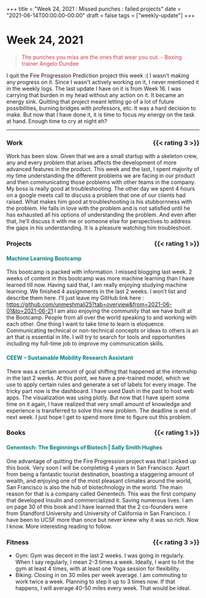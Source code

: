 +++
title = "Week 24, 2021 : Missed punches : failed projects"
date = "2021-06-14T00:00:00-00:00"
draft = false
tags = ["weekly-update"]
+++

# Week 24, 2021

> <span style="color: #d73a49">The punches you miss are the ones that wear you out. - Boxing trainer Angelo Dundee</span>

I quit the Fire Progression Prediction project this week :( I wasn’t making
any progress on it. Since I wasn't actively working on it, I never mentioned it in the weekly logs. The last update I have on it is from
Week 16. I was carrying that burden in my head without any action on it. It
became an energy sink. Quitting that project meant letting go of a lot of
future possibilities, burning bridges with professors, etc. It was a hard
decision to make. But now that I have done it, it is time to focus my energy
on the task at hand. Enough time to cry at night eh?
<hr>

### Work <span style="float: right;">{{< rating 3 >}}</span>
Work has been slow. Given that we are a small startup with a skeleton crew,
any and every problem that arises affects the development of more advanced
features in the product. This week and the last, I spent majority of my time
understanding the different problems we are facing in our product and then
communicating those problems with other teams in the company. My boss is
really good at troubleshooting. The other day we spent 4 hours on a google
meets call to discuss a problem that one of our clients had raised. What
makes him good at troubleshooting is his stubbornness with the problem. He
falls in love with the problem and is not satisfied until he has exhausted
all his options of understanding the problem. And even after that, he’ll
discuss it with me or someone else for perspectives to address the gaps in
his understanding. It is a pleasure watching him troubleshoot.

### Projects <span style="float: right;">{{< rating 1 >}}</span>
####  <span style="color: teal">Machine Learning Bootcamp</span>
This bootcamp is packed with information. I missed blogging last week. 2
weeks of content in this bootcamp was more machine learning than I have
learned till now. Having said that, I am really enjoying studying machine
learning. We finished 4 assignments in the last 2 weeks. I won’t list and
describe them here. I’ll just leave my GitHub link here :
https://github.com/unmeshmali25?tab=overview&from=2021-06-01&to=2021-06-21
I am also enjoying the community that we have built at the Bootcamp. People
from all over the world speaking to and working with each other.
One thing I want to take time to learn is eloquence. Communicating technical
or non-technical concepts or ideas to others is an art that is essential in
life. I will try to search for tools and opportunities including my full-time
job to improve my communication skills.

####  <span style="color: teal">CEEW – Sustainable Mobility Research Assistant</span>
There was a certain amount of goal shifting that happened at the internship
in the last 2 weeks. At this point, we have a pre-trained model, which we use
to apply certain rules and generate a set of labels for every image. The
tricky part now is the dashboard. I have used Dash in the past to host web
apps. The visualization was using plotly. But now that I have spent some time
on it again, I have realized that very small amount of knowledge and
experience is transferred to solve this new problem. The deadline is end of
next week. I just hope I get to spend more time to figure out this problem.

### Books <span style="float: right;">{{< rating 1 >}}</span>
####  <span style="color: teal">Genentech: The Beginnings of Biotech | Sally Smith Hughes</span>
One advantage of quitting the Fire Progression project was that I picked up
this book. Very soon I will be completing 4 years in San Francisco. Apart
from being a fantastic tourist destination, boasting a staggering amount of
wealth, and enjoying one of the most pleasant climates around the world, San
Francisco is also the hub of biotechnology in the world. The main reason for
that is a company called Genentech. This was the first company that developed
Insulin and commercialized it. Saving numerous lives.
I am on page 30 of this book and I have learned that the 2 co-founders were
from Standford University and University of California in San Francisco. I
have been to UCSF more than once but never knew why it was so rich. Now I
know. More interesting reading to follow.

### Fitness <span style="float: right;">{{< rating 3 >}}</span>
- Gym: Gym was decent in the last 2 weeks. I was going in regularly. When I say
regularly, I mean 2-3 times a week. Ideally, I want to hit the gym at least 4
times, with at least one Yoga session for flexibility.
- Biking: Closing in on 30 miles per week average. I am commuting to work twice
a week. Planning to step it up to 3 times now. If that happens, I will
average 40-50 miles every week. That would be ideal.
